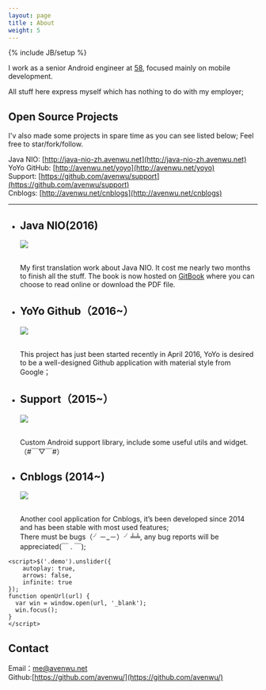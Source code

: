 ```yaml
---
layout: page
title : About
weight: 5
---
```

{% include JB/setup %}

I work as a senior Android engineer at [58](http://about.58.com/home/), focused mainly on mobile development.

All stuff here express myself which has nothing to do with my employer;  


## Open Source Projects

I'v also made some projects in spare time as you can see listed below; Feel free to star/fork/follow.

Java NIO: [http://java-nio-zh.avenwu.net](http://java-nio-zh.avenwu.net)  
YoYo GitHub: [http://avenwu.net/yoyo](http://avenwu.net/yoyo)  
Support: [https://github.com/avenwu/support](https://github.com/avenwu/support)  
Cnblogs: [http://avenwu.net/cnblogs](http://avenwu.net/cnblogs)  

---

<script src="http://code.jquery.com/jquery-2.1.4.js"></script>
<script src="http://unslider.com/unslider/dist/js/unslider-min.js"></script>

<link rel="stylesheet" href="http://unslider.com/css/reset.css">
<link rel="stylesheet" href="{{ site.baseurl}}/css/slider.css">
<link rel="stylesheet" href="http://unslider.com/unslider/dist/css/unslider.css">
<link rel="stylesheet" href="http://unslider.com/unslider/dist/css/unslider-dots.css">
<div class="demos">
	<div class="demo">
		<ul >
			<li>
				<h2 id="java-nio">Java NIO(2016)</h2>
				<img src="{{ site.baseurl }}/assets/images/java-nio-720.png" onclick="javascript:openUrl('http://java-nio-zh.avenwu.net')"/><br /><br />
				<p>
				My first translation work about Java NIO. It cost me nearly two months to finish all the stuff. The book is now hosted on <a href="http://java-nio-zh.avenwu.net">GitBook</a> where you can choose to read online or download the PDF file.</p>
			</li>
			<li>
				<h2 id="yoyo-github2016">YoYo Github（2016~）</h2>
				<img src="{{ site.baseurl }}/assets/images/yoyo-1024-500.png" onclick="javascript:openUrl('http://avenwu.net/yoyo')"/><br /><br />
				<p>
				This project has just been started recently in April 2016, YoYo is desired to be a well-designed Github application with material style from Google；</p>
			</li>
			<li>
				<h2 id="support2015">Support（2015~）</h2>
				<img src="{{ site.baseurl }}/assets/images/support-1024-500.png" onclick="javascript:openUrl('https://github.com/avenwu/support')"/><br /><br />
				<p>
				Custom Android support library, include some useful utils and widget.（#￣▽￣#）</p>
			</li>
			<li>
				<h2 id="cnblogs-2014">Cnblogs (2014~)</h2>
				<img src="{{ site.baseurl }}/assets/images/cnblogs-1024-500.png" onclick="javascript:openUrl('http://avenwu.net/cnblogs')"/><br /><br />
				<p>
				Another cool application for Cnblogs, it’s been developed since 2014 and has been stable with most used features;  <br />
				There must be bugs（╯－_－）╯╧╧, any bug reports will be appreciated(￣ . ￣);</p>
			</li>
		</ul>
	</div>

	<script>$('.demo').unslider({
		autoplay: true, 
		arrows: false,
		infinite: true
	});
	function openUrl(url) {
	  var win = window.open(url, '_blank');
	  win.focus();
	}
	</script>

</div>

## Contact

Email：<me@avenwu.net>  
Github:[https://github.com/avenwu/](https://github.com/avenwu/)
                     
